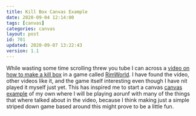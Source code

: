 ```yaml
---
title: Kill Box Canvas Example
date: 2020-09-04 12:14:00
tags: [canvas]
categories: canvas
layout: post
id: 701
updated: 2020-09-07 13:22:43
version: 1.1
---
```


While wasting some time scrolling threw you tube I can across a [video on how to make a kill box](https://www.youtube.com/watch?v=K8fsjNjbz8Y) in a game called [RimWorld](https://store.steampowered.com/app/294100/RimWorld/). I have found the video, other videos like it, and the game itself interesting even though I have nit played it myself just yet. This has inspired me to start a canvas [canvas example](/2020/03/23/canvas-example/) of my own where I will be playing aorunf with many of the things that where talked about in the video, because I think making just a simple striped down game based around this might prove to be a little fun.

<!-- more -->
